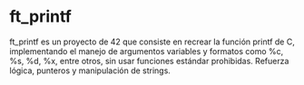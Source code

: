 # ft_printf
ft_printf es un proyecto de 42 que consiste en recrear la función printf de C, implementando el manejo de argumentos variables y formatos como %c, %s, %d, %x, entre otros, sin usar funciones estándar prohibidas. Refuerza lógica, punteros y manipulación de strings.
